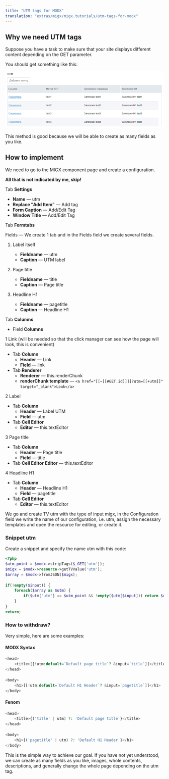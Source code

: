 ```yaml
---
title: "UTM tags for MODX"
translation: "extras/migx/migx.tutorials/utm-tags-for-modx"
---
```


## Why we need UTM tags

Suppose you have a task to make sure that your site displays different content depending on the GET parameter.

You should get something like this:

![](utm-tags-for-modx.png)

This method is good because we will be able to create as many fields as you like.

## How to implement

We need to go to the MIGX component page and create a configuration.

**All that is not indicated by me, skip!**

Tab **Settings**

- **Name** — utm
- **Replace "Add Item"** — Add tag
- **Form Caption** — Add/Edit Tag
- **Window Title** — Add/Edit Tag

Tab **Formtabs**

Fields — We create 1 tab and in the Fields field we create several fields.

1. Label itself
   - **Fieldname** — utm
   - **Caption** — UTM label

2. Page title
    - **Fieldname** — title
    - **Caption** — Page title

3. Headline H1
    - **Fieldname** — pagetitle
    - **Caption** — Headline H1

Tab **Columns**

- Field **Columns**

1 Link (will be needed so that the click manager can see how the page will look, this is convenient)

- Tab **Column**
    - **Header** — Link
    - **Field** — link
- Tab **Renderer**
    - **Renderer** — this.renderChunk
    - **renderChunk template** — `<a href="[[~[[#GET.id]]]]?utm=[[+utm]]" target="_blank">Look</a>`

2 Label

- Tab **Column**
    - **Header** — Label UTM
    - **Field** — utm
- Tab **Cell Editor**
    - **Editor** — this.textEditor

3 Page title

- Tab **Column**
    - **Header** — Page title
    - **Field** — title
- Tab **Cell Editor**
**Editor** — this.textEditor

4 Headline H1

- Tab **Column**
    - **Header** — Headline H1
    - **Field** — pagetitle
- Tab **Cell Editor**
    - **Editor** — this.textEditor

We go and create TV utm with the type of input migx, in the Configuration field we write the name of our configuration, i.e. utm, assign the necessary templates and open the resource for editing, or create it.

### Snippet utm

Create a snippet and specify the name utm with this code:

``` php
<?php
$utm_point = $modx->stripTags($_GET['utm']);
$migx = $modx->resource->getTVValue('utm');
$array = $modx->fromJSON($migx);

if(!empty($input)) {
    foreach($array as $utm) {
        if($utm['utm'] == $utm_point && !empty($utm[$input])) return $utm[$input];
    }
}
return;
```

### How to withdraw?

Very simple, here are some examples:

#### MODX Syntax

``` php
<head>
    <title>[[!utm:default=`Default page title`? &input=`title`]]</title>
</head>

<body>
    <h1>[[!utm:default=`Default H1 Header`? &input=`pagetitle`]]</h1>
</body>
```

#### Fenom

``` php
<head>
    <title>{('title' | utm) ?: 'Default page title'}</title>
</head>

<body>
    <h1>{('pagetitle' | utm) ?: 'Default H1 Header'}</h1>
</body>
```

This is the simple way to achieve our goal. If you have not yet understood, we can create as many fields as you like, images, whole contents, descriptions, and generally change the whole page depending on the utm tag.
